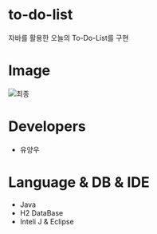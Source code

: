 # to-do-list
자바를 활용한 오늘의 To-Do-List를 구현 

# Image
![최종](https://user-images.githubusercontent.com/59405161/95237295-f9fe7a00-0842-11eb-8f9c-9f236e513c01.jpg)
# Developers
* 유양우
# Language & DB & IDE
* Java
* H2 DataBase
* Inteli J & Eclipse


